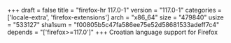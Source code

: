 +++
draft = false
title = "firefox-hr 117.0-1"
version = "117.0-1"
categories = ['locale-extra', 'firefox-extensions']
arch = "x86_64"
size = "479840"
usize = "533127"
sha1sum = "f00805b5c47fa586ee75e52d58681533adeff7c4"
depends = "['firefox>=117.0']"
+++
Croatian language support for Firefox